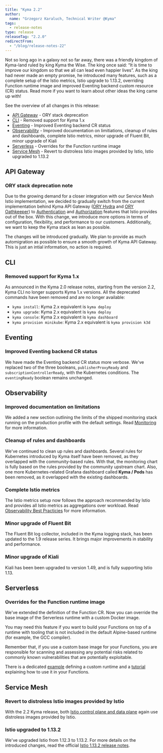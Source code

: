 ```yaml
---
title: "Kyma 2.2"
author:
  name: "Grzegorz Karaluch, Technical Writer @Kyma"
tags:
  - release-notes 
type: release
releaseTag: "2.2.0"
redirectFrom:
  - "/blog/release-notes-22"
---
```


Not so long ago in a galaxy not so far away, there was a friendly kingdom of Kyma-land ruled by king Kyma the Wise. The king once said: “It is time to improve our kingdom so that we all can lead even happier lives”. As the king had never made an empty promise, he introduced many features, such as a complete setup of the Istio metrics, Istio upgrade to 1.13.2, overriding Function runtime image and improved Eventing backend custom resource (CR) status. Read more if you want to learn about other ideas the king came up with!

<!-- overview -->

See the overview of all changes in this release:

- [API Gateway](#api-gateway) - ORY stack deprecation
- [CLI](#cli) - Removed support for Kyma 1.x
- [Eventing](#eventing) - Improved Eventing backend CR status
- [Observability](#observability) - Improved documentation on limitiations, cleanup of rules and dashboards, complete Istio metrics, minor upgrade of Fluent Bit, minor upgrade of Kiali
- [Serverless](#serverless) - Overrides for the Function runtime image
- [Service Mesh](#service-mesh) - Revert to distroless Istio images provided by Istio, Istio upgraded to 1.13.2

## API Gateway

### ORY stack deprecation note

Due to the growing demand for a closer integration with our Service Mesh Istio implementation, we decided to gradually switch from the current implementation behind Kyma API Gateway ([ORY Hydra](https://www.ory.sh/docs/hydra) and [ORY Oathkeeper](https://www.ory.sh/docs/oathkeeper)) to [Authentication](https://istio.io/latest/docs/concepts/security/#authentication) and [Authorization](https://istio.io/latest/docs/concepts/security/#authorization) features that Istio provides out of the box. With this change, we introduce more options in terms of configuration, flexibility, and performance to our customers. Additionally, we want to keep the Kyma stack as lean as possible. 

The changes will be introduced gradually. We plan to provide as much automigration as possible to ensure a smooth growth of Kyma API Gateway. This is just an intial information, no action is required.

## CLI

### Removed support for Kyma 1.x

As announced in the Kyma 2.0 release notes, starting from the version 2.2, Kyma CLI no longer supports Kyma 1.x versions. All the deprecated commands have been removed and are no longer available: 

- `kyma install`: Kyma 2.x equivalent is `kyma deploy`
- `kyma upgrade`: Kyma 2.x equivalent is `kyma deploy`
- `kyma console`: Kyma 2.x equivalent is `kyma dashboard`
- `kyma provision minikube`: Kyma 2.x equivalent is `kyma provision k3d`

## Eventing

### Improved Eventing backend CR status

We have made the Eventing backend CR status more verbose. We've replaced two of the three booleans, `publisherProxyReady` and `subscriptionControllerReady`, with the Kubernetes conditions. The `eventingReady` boolean remains unchanged.

## Observability

### Improved documentation on limitations

We added a new section outlining the limits of the shipped monitoring stack running on the production profile with the default settings. Read [Monitoring](https://kyma-project.io/docs/kyma/2.2/01-overview/main-areas/observability/obsv-01-monitoring-in-kyma/#limitations) for more information.

### Cleanup of rules and dashboards

We've continued to clean up rules and dashboards. Several rules for Kubernetes introduced by Kyma itself have been removed, as they overlapped with the community-based rules. With that, the monitoring chart is fully based on the rules provided by the community upstream chart. Also, one more Kubernetes-related Grafana dashboard called **Kyma / Pods** has been removed, as it overlapped with the existing dashboards.

### Complete Istio metrics

The Istio metrics setup now follows the approach recommended by Istio and provides all Istio metrics as aggregations over workload. Read [Observability Best Practicies](https://istio.io/latest/docs/ops/best-practices/observability/) for more information.

### Minor upgrade of Fluent Bit

The Fluent Bit log collector, included in the Kyma logging stack, has been updated to the 1.9 release series. It brings major improvements in stability and performance.

### Minor upgrade of Kiali

Kiali has been been upgraded to version 1.49, and is fully supporting Istio 1.13.

## Serverless

### Overrides for the Function runtime image

We've extended the definition of the Function CR. Now you can override the base image of the Serverless runtime with a custom Docker image.
 
You may need this feature if you want to build your Functions on top of a runtime with tooling that is not included in the default Alpine-based runtime (for example, the GCC compiler). 
 
Remember that, if you use a custom base image for your Functions, you are responsible for scanning and assessing any potential risks related to commonly known vulnerabilities that are potentially exploitable.
 
There is a dedicated [example](https://github.com/kyma-project/examples/tree/main/custom-serverless-runtime-image) defining a custom runtime and a [tutorial](https://kyma-project.io/docs/kyma/main/03-tutorials/00-serverless/svls-13-override-runtime-image) explaining how to use it in your Functions. 

## Service Mesh

### Revert to distroless Istio images provided by Istio

With the 2.2 Kyma release, both [Istio control plane and data plane](https://istio.io/latest/docs/ops/deployment/architecture/) again use distroless images provided by Istio.

### Istio upgraded to 1.13.2

We've upgraded Istio from 1.12.3 to 1.13.2. For more details on the introduced changes, read the official [Istio 1.13.2 release notes](https://istio.io/latest/news/releases/1.13.x/announcing-1.13.2/).